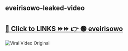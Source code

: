 
 ## eveirisowo-leaked-video 

# <h2><a href="https://clipsfans.com/eveirisowo&ref=git">🔗 Click to LINKS ⏩⏩ 👉 🟢 eveirisowo </a></h2>

<a href="https://clipsfans.com/eveirisowo&ref=git" rel="nofollow" data-target="animated-image.originalLink"><img src="https://i.ibb.co.com/xMMVF88/686577567.gif" alt="Viral Video Original" style="max-width: 100%; display: inline-block;" data-target="animated-image.originalImage"></a>
